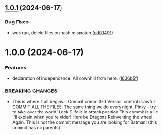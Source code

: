 ## [1.0.1](https://github.com/arpanrec/netcli/compare/1.0.0...1.0.1) (2024-06-17)


### Bug Fixes

* web run, delete files on hash mismatch ([cd00491](https://github.com/arpanrec/netcli/commit/cd0049100a8122f42359e6b645afc05790d6b834))

# 1.0.0 (2024-06-17)


### Features

* declaration of independence. All downhill from here. ([f636b5f](https://github.com/arpanrec/netcli/commit/f636b5fac5d900d8bb2006b9c3ed9a54527979ff))


### BREAKING CHANGES

* This is where it all begins...
Commit committed
Version control is awful
COMMIT ALL THE FILES!
The same thing we do every night, Pinky - try to take over the world!
Lock S-foils in attack position
This commit is a lie
I'll explain when you're older!
Here be Dragons
Reinventing the wheel. Again.
This is not the commit message you are looking for
Batman! (this commit has no parents)
